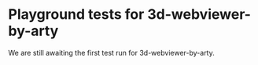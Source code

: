 # Playground tests for 3d-webviewer-by-arty
We are still awaiting the first test run for 3d-webviewer-by-arty.
